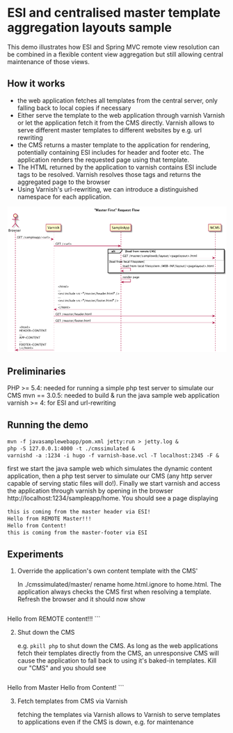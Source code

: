 
# ESI and centralised master template aggregation layouts sample ####

This demo illustrates how ESI and Spring MVC remote view resolution can be combined in a flexible content view aggregation but still allowing central maintenance of those views.

## How it works

* the web application fetches all templates from the central server, only falling back to local copies if necessary
* Either serve the template to the web application through varnish Varnish or let the application fetch it from the CMS directly. Varnish allows to serve different master templates to different websites by e.g. url rewriting
* the CMS returns a master template to the application for rendering, potentially containing ESI includes for header and footer etc. The application renders the requested page using that template.
* The HTML returned by the application to varnish contains ESI include tags to be resolved. Varnish resolves those tags and returns the aggregated page to the browser
* Using Varnish's url-rewriting, we can introduce a distinguished namespace for each application.

![Sample Flow](sampleflow.png)

## Preliminaries

PHP >= 5.4: needed for running a simple php test server to simulate our CMS
mvn == 3.0.5: needed to build & run the java sample web application
varnish >= 4: for ESI and url-rewriting

## Running the demo

```
mvn -f javasamplewebapp/pom.xml jetty:run > jetty.log &
php -S 127.0.0.1:4000 -t ./cmssimulated &
varnishd -a :1234 -i hugo -f varnish-base.vcl -T localhost:2345 -F &
```

first we start the java sample web which simulates the dynamic content application, then a php test server to simulate our CMS (any http server capable of serving static files will do!). Finally we start varnish and access the application through varnish by opening in the browser http://localhost:1234/sampleapp/home. You should see a page displaying

```
this is coming from the master header via ESI!
Hello from REMOTE Master!!!
Hello from Content!
this is coming from the master-footer via ESI
```

## Experiments

1. Override the application's own content template with the CMS'

	In ./cmssimulated/master/ rename home.html.ignore to home.html. The application always checks the CMS first when resolving a template. Refresh the browser and it should now show

	```
Hello from REMOTE content!!!
	```

2. Shut down the CMS

	e.g. `pkill php` to shut down the CMS. As long as the web applications fetch their templates directly from the CMS, an unresponsive CMS will cause the application to fall back to using it's baked-in templates. Kill our "CMS" and you should see

	```
Hello from Master
Hello from Content!
	```

3. Fetch templates from CMS via Varnish

	fetching the templates via Varnish allows to Varnish to serve templates to applications even if the CMS is down, e.g. for maintenance
